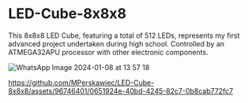 # LED-Cube-8x8x8
This 8x8x8 LED Cube, featuring a total of 512 LEDs, represents my first advanced project undertaken during high school. Controlled by an ATMEGA32APU processor  with other electronic components.


![WhatsApp Image 2024-01-08 at 13 57 18](https://github.com/MPerskawiec/LED-Cube-8x8x8/assets/96746401/80d43489-d566-4bb8-95de-3dee05bc0a33)



https://github.com/MPerskawiec/LED-Cube-8x8x8/assets/96746401/0651924e-40bd-4245-82c7-0b8cab772fc7

